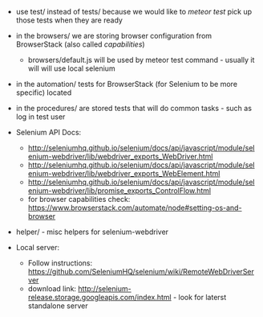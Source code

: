 * use test/ instead of tests/ because we would like to _meteor test_ pick up those tests when they are ready
* in the browsers/ we are storing browser configuration from BrowserStack (also called _capabilities_)
  * browsers/default.js will be used by meteor test command - usually it will will use local selenium
* in the automation/ tests for BrowserStack (for Selenium to be more specific) located
* in the procedures/ are stored tests that will do common tasks - such as log in test user
* Selenium API Docs:
  * http://seleniumhq.github.io/selenium/docs/api/javascript/module/selenium-webdriver/lib/webdriver_exports_WebDriver.html
  * http://seleniumhq.github.io/selenium/docs/api/javascript/module/selenium-webdriver/lib/webdriver_exports_WebElement.html
  * http://seleniumhq.github.io/selenium/docs/api/javascript/module/selenium-webdriver/lib/promise_exports_ControlFlow.html
  * for browser capabilities check: https://www.browserstack.com/automate/node#setting-os-and-browser

* helper/ - misc helpers for selenium-webdriver
* Local server:
  * Follow instructions: https://github.com/SeleniumHQ/selenium/wiki/RemoteWebDriverServer
  * download link: http://selenium-release.storage.googleapis.com/index.html - look for laterst standalone server
